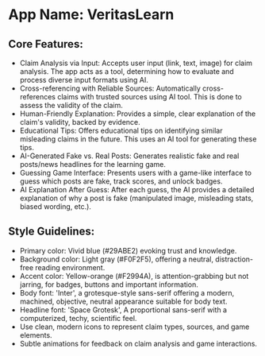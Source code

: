 # **App Name**: VeritasLearn

## Core Features:

- Claim Analysis via Input: Accepts user input (link, text, image) for claim analysis. The app acts as a tool, determining how to evaluate and process diverse input formats using AI.
- Cross-referencing with Reliable Sources: Automatically cross-references claims with trusted sources using AI tool. This is done to assess the validity of the claim.
- Human-Friendly Explanation: Provides a simple, clear explanation of the claim's validity, backed by evidence.
- Educational Tips: Offers educational tips on identifying similar misleading claims in the future. This uses an AI tool for generating these tips.
- AI-Generated Fake vs. Real Posts: Generates realistic fake and real posts/news headlines for the learning game.
- Guessing Game Interface: Presents users with a game-like interface to guess which posts are fake, track scores, and unlock badges.
- AI Explanation After Guess: After each guess, the AI provides a detailed explanation of why a post is fake (manipulated image, misleading stats, biased wording, etc.).

## Style Guidelines:

- Primary color: Vivid blue (#29ABE2) evoking trust and knowledge.
- Background color: Light gray (#F0F2F5), offering a neutral, distraction-free reading environment.
- Accent color: Yellow-orange (#F2994A), is attention-grabbing but not jarring, for badges, buttons and important information.
- Body font: 'Inter', a grotesque-style sans-serif offering a modern, machined, objective, neutral appearance suitable for body text.
- Headline font: 'Space Grotesk', A proportional sans-serif with a computerized, techy, scientific feel.
- Use clean, modern icons to represent claim types, sources, and game elements.
- Subtle animations for feedback on claim analysis and game interactions.